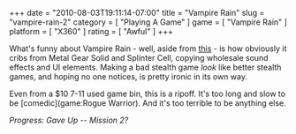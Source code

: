 +++
date = "2010-08-03T19:11:14-07:00"
title = "Vampire Rain"
slug = "vampire-rain-2"
category = [ "Playing A Game" ]
game = [ "Vampire Rain" ]
platform = [ "X360" ]
rating = [ "Awful" ]
+++

What's funny about Vampire Rain - well, aside from <a href="http://www.youtube.com/watch?v=pLor-wtgpS4">this</a> - is how obviously it cribs from Metal Gear Solid and Splinter Cell, copying wholesale sound effects and UI elements.  Making a bad stealth game <i>look</i> like better stealth games, and hoping no one notices, is pretty ironic in its own way.

Even from a $10 7-11 used game bin, this is a ripoff.  It's too long and slow to be [comedic](game:Rogue Warrior).  And it's too terrible to be anything else.

<i>Progress: Gave Up -- Mission 2?</i>